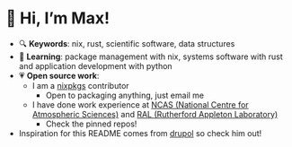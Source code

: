 # 👋 Hi, I’m Max!

- 🔍 **Keywords**: nix, rust, scientific software, data structures 
- 🌱 **Learning**: package management with nix, systems software with rust and application development with python
- 💗 **Open source work**:
  - I am a [nixpkgs](https://github.com/NixOS/nixpkgs) contributor
    - Open to packaging anything, just email me
  - I have done work experience at [NCAS (National Centre for Atmospheric Sciences)](https://ncas.ac.uk/) and [RAL (Rutherford Appleton Laboratory)](https://www.ukri.org/who-we-are/stfc/facilities/rutherford-appleton-laboratory/)  
    - Check the pinned repos!
- Inspiration for this README comes from [drupol](https://github.com/drupol) so check him out!
